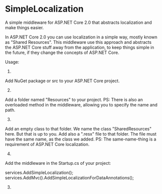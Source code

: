 # SimpleLocalization
A simple middleware for ASP.NET Core 2.0 that abstracts localization and make things easier.

In ASP.NET Core 2.0 you can use localization in a simple way, mostly known as "Shared Resources". This middleware use this approach and abstracts the ASP.NET Core stuff away from the application, to keep things simple in the future, if they change the concepts of ASP.NET Core.

Usage:

1)
Add NuGet package or src to your ASP.NET Core project.

2)
Add a folder named "Resources" to your project.
PS: There is also an overloaded method in the middleware, allowing you to specify the name and path.

3)
Add an empty class to that folder. We name the class "SharedResources" here. But that is up to you.
Add also a ".resx" file to that folder. The file must have the same name, as the class we added.
PS: The same-name-thing is a requirement of ASP.NET Core localization.

4)
Add the middleware in the Startup.cs of your project:

  services.AddSimpleLocalization<SharedResources>();
  services.AddMvc().AddSimpleLocalizationForDataAnnotations<SharedResources>();

3)
